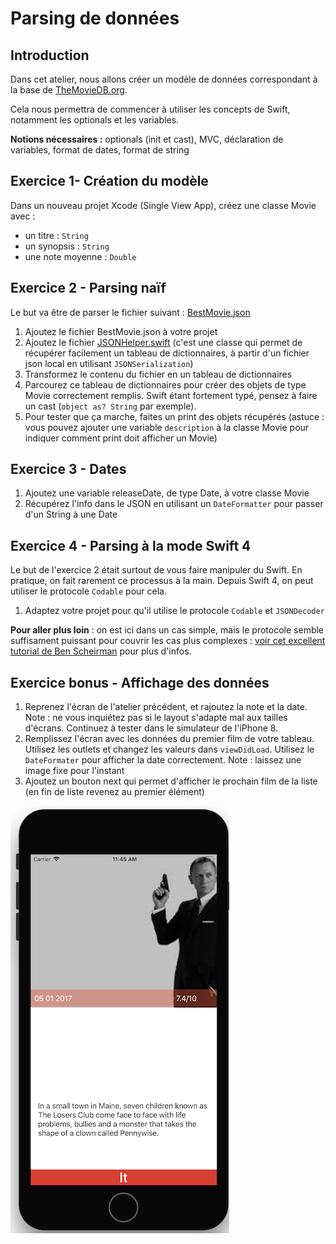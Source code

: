 # Parsing de données

## Introduction

Dans cet atelier, nous allons créer un modèle de données correspondant à la base de [TheMovieDB.org](https://www.themoviedb.org/).

Cela nous permettra de commencer à utiliser les concepts de Swift, notamment les optionals et les variables.

**Notions nécessaires :** optionals \(init et cast\), MVC, déclaration de variables, format de dates, format de string

## Exercice 1- Création du modèle

Dans un nouveau projet Xcode \(Single View App\), créez une classe Movie avec :

* un titre : `String`
* un synopsis : `String`
* une note moyenne : `Double`

## Exercice 2 - Parsing naïf

Le but va être de parser le fichier suivant : [BestMovie.json](https://formation-ios.github.io/tutorialFiles/BestMovie.json)

1. Ajoutez le fichier BestMovie.json à votre projet 
2. Ajoutez le fichier [JSONHelper.swift](https://formation-ios.github.io/tutorialFiles/JSONHelper.swift) \(c'est une classe qui permet de récupérer facilement un tableau de dictionnaires, à partir d'un fichier json local en utilisant `JSONSerialization`\)
3. Transformez le contenu du fichier en un tableau de dictionnaires
4. Parcourez ce tableau de dictionnaires pour créer des objets de type Movie correctement remplis. Swift étant fortement typé, pensez à faire un cast (`object as? String` par exemple).
5. Pour tester que ça marche, faites un print des objets récupérés (astuce : vous pouvez ajouter une variable `description`  à la classe Movie pour indiquer comment print doit afficher un Movie)

## Exercice 3 - Dates
1. Ajoutez une variable releaseDate, de type Date, à votre classe Movie
2. Récupérez l'info dans le JSON en utilisant un `DateFormatter` pour passer d'un String à une Date

## Exercice 4 - Parsing à la mode Swift 4

Le but de l'exercice 2 était surtout de vous faire manipuler du Swift. En pratique, on fait rarement ce processus à la main. Depuis Swift 4, on peut utiliser le protocole `Codable` pour cela.

1. Adaptez votre projet pour qu'il utilise le protocole `Codable` et `JSONDecoder`

**Pour aller plus loin** : on est ici dans un cas simple, mais le protocole semble suffisament puissant pour couvrir les cas plus complexes : [voir cet excellent tutorial de Ben Scheirman](http://benscheirman.com/2017/06/ultimate-guide-to-json-parsing-with-swift-4/)  pour plus d'infos.

## Exercice bonus - Affichage des données

1. Reprenez l'écran de l'atelier précédent, et rajoutez la note et la date. Note : ne vous inquiétez pas si le layout s'adapte mal aux tailles d'écrans. Continuez à tester dans le simulateur de l'iPhone 8.
2. Remplissez l'écran avec les données du premier film de votre tableau. Utilisez les outlets et changez les valeurs dans `viewDidLoad`. Utilisez le `DateFormater` pour afficher la date correctement.
Note : laissez une image fixe pour l'instant
3. Ajoutez un bouton next qui permet d'afficher le prochain film de la liste (en fin de liste revenez au premier élément)

![](/assets/Parsing_Bonus.png)
